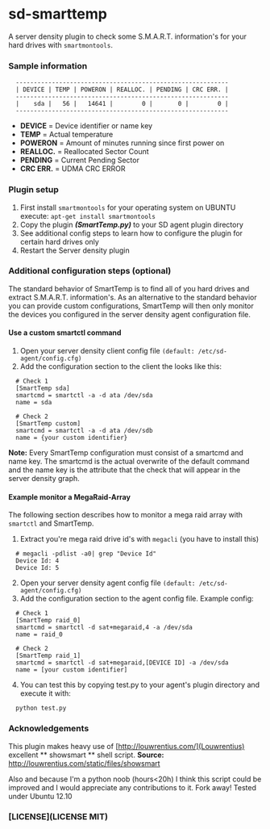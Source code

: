 sd-smarttemp
============

A server density plugin to check some S.M.A.R.T. information's for your hard drives with ``smartmontools``.

### Sample information
```
  -----------------------------------------------------------
  | DEVICE | TEMP | POWERON | REALLOC. | PENDING | CRC ERR. |
  -----------------------------------------------------------
  |    sda |   56 |   14641 |        0 |       0 |        0 |
  -----------------------------------------------------------
```
* **DEVICE**   = Device identifier or name key
* **TEMP**     = Actual temperature
* **POWERON**  = Amount of minutes running since first power on
* **REALLOC.** = Reallocated Sector Count
* **PENDING**  = Current Pending Sector
* **CRC ERR.** = UDMA CRC ERROR

### Plugin setup

1. First install ``smartmontools`` for your operating system on UBUNTU execute: ``apt-get install smartmontools``
2. Copy the plugin ***(SmartTemp.py)*** to your SD agent plugin directory
3. See additional config steps to learn how to configure the plugin for certain hard drives only
4. Restart the Server density plugin

### Additional configuration steps (optional)
The standard behavior of SmartTemp is to find all of you hard drives and extract S.M.A.R.T. information's. As an alternative to the standard behavior
you can provide custom configurations, SmartTemp will then only monitor the devices you configured in the server density agent configuration file.

#### Use a custom smartctl command
1. Open your server density client config file ``(default: /etc/sd-agent/config.cfg)``
2. Add the configuration section to the client the looks like this:
```
  # Check 1
  [SmartTemp sda]
  smartcmd = smartctl -a -d ata /dev/sda
  name = sda

  # Check 2
  [SmartTemp custom]
  smartcmd = smartctl -a -d ata /dev/sdb
  name = {your custom identifier}
```

**Note:** Every SmartTemp configuration must consist of a smartcmd and name key. The smartcmd is the actual overwrite of the default command and the name key is the attribute that the check that will appear in the server density graph.

#### Example monitor a MegaRaid-Array

The following section describes how to monitor a mega raid array with ``smartctl`` and SmartTemp.

1. Extract you're mega raid drive id's with ``megacli`` (you have to install this)
```
  # megacli -pdlist -a0| grep "Device Id"
  Device Id: 4
  Device Id: 5
```
2. Open your server density agent config file ``(default: /etc/sd-agent/config.cfg)``
3. Add the configuration section to the agent config file. Example config:
```
  # Check 1
  [SmartTemp raid_0]
  smartcmd = smartctl -d sat+megaraid,4 -a /dev/sda
  name = raid_0

  # Check 2
  [SmartTemp raid_1]
  smartcmd = smartctl -d sat+megaraid,[DEVICE ID] -a /dev/sda
  name = [your custom identifier]
```

4. You can test this by copying test.py to your agent's plugin directory and execute it with:
```
  python test.py
```

### Acknowledgements
This plugin makes heavy use of [http://louwrentius.com/](Louwrentius) excellent ** showsmart ** shell script.
**Source:** http://louwrentius.com/static/files/showsmart

Also and because I'm a python noob (hours<20h) I think this script could be improved and I would appreciate any contributions to it. Fork away!
Tested under Ubuntu 12.10

### [LICENSE](LICENSE MIT)
